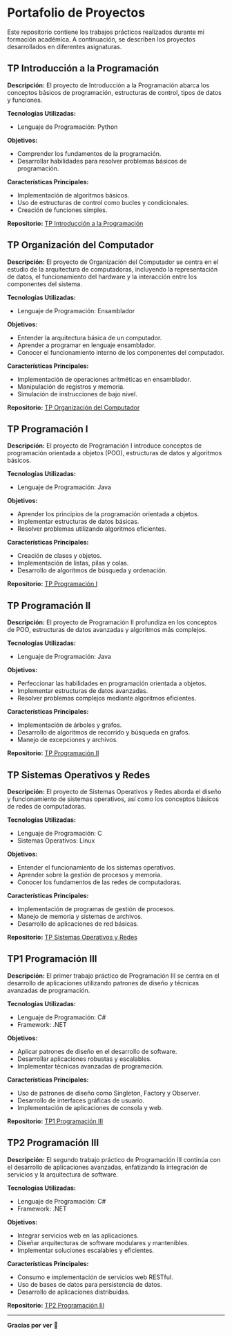 # Portafolio de Proyectos

Este repositorio contiene los trabajos prácticos realizados durante mi formación académica. A continuación, se describen los proyectos desarrollados en diferentes asignaturas.

## TP Introducción a la Programación

**Descripción:**
El proyecto de Introducción a la Programación abarca los conceptos básicos de programación, estructuras de control, tipos de datos y funciones.

**Tecnologías Utilizadas:**
- Lenguaje de Programación: Python

**Objetivos:**
- Comprender los fundamentos de la programación.
- Desarrollar habilidades para resolver problemas básicos de programación.

**Características Principales:**
- Implementación de algoritmos básicos.
- Uso de estructuras de control como bucles y condicionales.
- Creación de funciones simples.

**Repositorio:**
[TP Introducción a la Programación](https://github.com/CristianShux/Proyectos-Universitarios/tree/main/TP%20INTRODUCCION%20A%20LA%20PROGRAMACION)

## TP Organización del Computador

**Descripción:**
El proyecto de Organización del Computador se centra en el estudio de la arquitectura de computadoras, incluyendo la representación de datos, el funcionamiento del hardware y la interacción entre los componentes del sistema.

**Tecnologías Utilizadas:**
- Lenguaje de Programación: Ensamblador

**Objetivos:**
- Entender la arquitectura básica de un computador.
- Aprender a programar en lenguaje ensamblador.
- Conocer el funcionamiento interno de los componentes del computador.

**Características Principales:**
- Implementación de operaciones aritméticas en ensamblador.
- Manipulación de registros y memoria.
- Simulación de instrucciones de bajo nivel.

**Repositorio:**
[TP Organización del Computador](https://github.com/CristianShux/Proyectos-Universitarios/tree/main/TP%20ORGANIZACION%20DEL%20COMPUTADOR)

## TP Programación I

**Descripción:**
El proyecto de Programación I introduce conceptos de programación orientada a objetos (POO), estructuras de datos y algoritmos básicos.

**Tecnologías Utilizadas:**
- Lenguaje de Programación: Java

**Objetivos:**
- Aprender los principios de la programación orientada a objetos.
- Implementar estructuras de datos básicas.
- Resolver problemas utilizando algoritmos eficientes.

**Características Principales:**
- Creación de clases y objetos.
- Implementación de listas, pilas y colas.
- Desarrollo de algoritmos de búsqueda y ordenación.

**Repositorio:**
[TP Programación I](https://github.com/CristianShux/Proyectos-Universitarios/tree/main/TP%20PROGRAMACION%20I)

## TP Programación II

**Descripción:**
El proyecto de Programación II profundiza en los conceptos de POO, estructuras de datos avanzadas y algoritmos más complejos.

**Tecnologías Utilizadas:**
- Lenguaje de Programación: Java

**Objetivos:**
- Perfeccionar las habilidades en programación orientada a objetos.
- Implementar estructuras de datos avanzadas.
- Resolver problemas complejos mediante algoritmos eficientes.

**Características Principales:**
- Implementación de árboles y grafos.
- Desarrollo de algoritmos de recorrido y búsqueda en grafos.
- Manejo de excepciones y archivos.

**Repositorio:**
[TP Programación II](https://github.com/CristianShux/Proyectos-Universitarios/tree/main/TP%20PROGRAMACION%20II)

## TP Sistemas Operativos y Redes

**Descripción:**
El proyecto de Sistemas Operativos y Redes aborda el diseño y funcionamiento de sistemas operativos, así como los conceptos básicos de redes de computadoras.

**Tecnologías Utilizadas:**
- Lenguaje de Programación: C
- Sistemas Operativos: Linux

**Objetivos:**
- Entender el funcionamiento de los sistemas operativos.
- Aprender sobre la gestión de procesos y memoria.
- Conocer los fundamentos de las redes de computadoras.

**Características Principales:**
- Implementación de programas de gestión de procesos.
- Manejo de memoria y sistemas de archivos.
- Desarrollo de aplicaciones de red básicas.

**Repositorio:**
[TP Sistemas Operativos y Redes](https://github.com/CristianShux/Proyectos-Universitarios/tree/main/TP%20SISTEMAS%20OPERATIVOS%20Y%20REDES)

## TP1 Programación III

**Descripción:**
El primer trabajo práctico de Programación III se centra en el desarrollo de aplicaciones utilizando patrones de diseño y técnicas avanzadas de programación.

**Tecnologías Utilizadas:**
- Lenguaje de Programación: C#
- Framework: .NET

**Objetivos:**
- Aplicar patrones de diseño en el desarrollo de software.
- Desarrollar aplicaciones robustas y escalables.
- Implementar técnicas avanzadas de programación.

**Características Principales:**
- Uso de patrones de diseño como Singleton, Factory y Observer.
- Desarrollo de interfaces gráficas de usuario.
- Implementación de aplicaciones de consola y web.

**Repositorio:**
[TP1 Programación III](https://github.com/CristianShux/Proyectos-Universitarios/tree/main/TP1%20PROGRAMACION%20III)

## TP2 Programación III

**Descripción:**
El segundo trabajo práctico de Programación III continúa con el desarrollo de aplicaciones avanzadas, enfatizando la integración de servicios y la arquitectura de software.

**Tecnologías Utilizadas:**
- Lenguaje de Programación: C#
- Framework: .NET

**Objetivos:**
- Integrar servicios web en las aplicaciones.
- Diseñar arquitecturas de software modulares y mantenibles.
- Implementar soluciones escalables y eficientes.

**Características Principales:**
- Consumo e implementación de servicios web RESTful.
- Uso de bases de datos para persistencia de datos.
- Desarrollo de aplicaciones distribuidas.

**Repositorio:**
[TP2 Programación III](https://github.com/CristianShux/Proyectos-Universitarios/tree/main/TP2%20PROGRAMACION%20III)

---

**Gracias por ver** 👋
